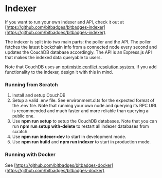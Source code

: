 # Indexer

If you want to run your own indexer and API, check it out at [https://github.com/bitbadges/bitbadges-indexer](https://github.com/bitbadges/bitbadges-indexer).

The indexer is split into two main parts: the poller and the API. The poller fetches the latest blockchain info from a connected node every second and updates the CouchDB database accordingly. The API is an Express.js API that makes the indexed data queryable to users.

Note that CouchDB uses an [optimistic conflict resolution system](https://docs.couchdb.org/en/stable/replication/conflicts.html). If you add functionality to the indexer, design it with this in mind.

### Running from Scratch

1. Install and setup CouchDB
2. Setup a valid .env file. See environment.d.ts for the expected format of the .env file. Note that running your own node and querying its RPC URL is recommended and much faster and more reliable than querying a public one.
3. Use **npm run setup** to setup the CouchDB databases. Note that you can run **npm run setup with-delete** to restart all indexer databases from scratch.
4. Use **npm run indexer-dev** to start in development mode.
5. Use **npm run build** and **npm run indexer** to start in production mode.

### Running with Docker

See [https://github.com/bitbadges/bitbadges-docker](https://github.com/bitbadges/bitbadges-docker).

